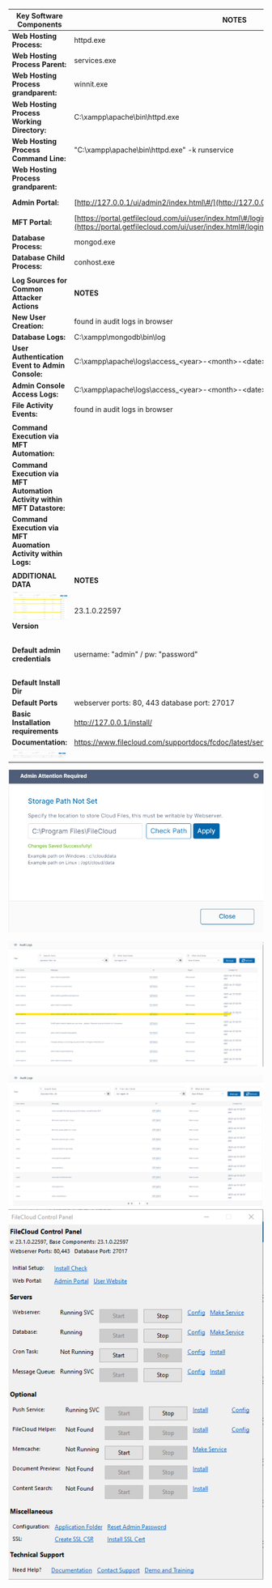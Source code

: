 | **Key Software Components**                                             | **NOTES**                                                                                                                                                     |                                                                                                                                                                                                                                                                                                          |
|-------------------------------------------------------------------------|---------------------------------------------------------------------------------------------------------------------------------------------------------------|----------------------------------------------------------------------------------------------------------------------------------------------------------------------------------------------------------------------------------------------------------------------------------------------------------|
| **Web Hosting Process:**                                                | httpd.exe                                                                                                                                                     |                                                                                                                                                                                                                                                                                                          |
| **Web Hosting Process Parent:**                                         | services.exe                                                                                                                                                  |                                                                                                                                                                                                                                                                                                          |
| **Web Hosting Process grandparent:**                                    | winnit.exe                                                                                                                                                    |                                                                                                                                                                                                                                                                                                          |
| **Web Hosting Process Working Directory:**                              | C:\\xampp\\apache\\bin\\httpd.exe                                                                                                                             |                                                                                                                                                                                                                                                                                                          |
| **Web Hosting Process Command Line:**                                   | "C:\\xampp\\apache\\bin\\httpd.exe" -k runservice                                                                                                             |                                                                                                                                                                                                                                                                                                          |
| **Web Hosting Process grandparent:**                                    |                                                                                                                                                               |                                                                                                                                                                                                                                                                                                          |
| **Admin Portal:**                                                       | [http://127.0.0.1/ui/admin2/index.html\#/](http://127.0.0.1/ui/admin2/index.html#/)                                                                           | Admin URLs  http://\<your filecloud address or IP\>/admin (or) https://\<your filecloud address or IP\>/admin                                                                                                                                                                                            |
| **MFT Portal:**                                                         | [https://portal.getfilecloud.com/ui/user/index.html\#/loginhttp://127.0.0.1/ui/core/index.html\#/](https://portal.getfilecloud.com/ui/user/index.html#/login) |                                                                                                                                                                                                                                                                                                          |
| **Database Process:**                                                   | mongod.exe                                                                                                                                                    |                                                                                                                                                                                                                                                                                                          |
| **Database Child Process:**                                             | conhost.exe                                                                                                                                                   |                                                                                                                                                                                                                                                                                                          |
|                                                                         |                                                                                                                                                               |                                                                                                                                                                                                                                                                                                          |
| **Log Sources for Common Attacker Actions**                             | **NOTES**                                                                                                                                                     |                                                                                                                                                                                                                                                                                                          |
| **New User Creation:**                                                  | found in audit logs in browser                                                                                                                                |                                                                                                                                                                                                                                                                                                          |
| **Database Logs:**                                                      | C:\\xampp\\mongodb\\bin\\log                                                                                                                                  |                                                                                                                                                                                                                                                                                                          |
| **User Authentication Event to Admin Console:**                         | C:\\xampp\\apache\\logs\\access_\<year\>-\<month\>-\<date\>                                                                                                   |                                                                                                                                                                                                                                                                                                          |
| **Admin Console Access Logs:**                                          | C:\\xampp\\apache\\logs\\access_\<year\>-\<month\>-\<date\>                                                                                                   | ex: C:\\xampp\\apache\\logs\\access_23-07-31                                                                                                                                                                                                                                                             |
| **File Activity Events:**                                               | found in audit logs in browser                                                                                                                                |                                                                                                                                                                                                                                                                                                          |
|                                                                         |                                                                                                                                                               |                                                                                                                                                                                                                                                                                                          |
| **Command Execution via MFT Automation:**                               |                                                                                                                                                               |                                                                                                                                                                                                                                                                                                          |
| **Command Execution via MFT Automation Activity within MFT Datastore:** |                                                                                                                                                               |                                                                                                                                                                                                                                                                                                          |
| **Command Execution via MFT Auomation Activity within Logs:**           |                                                                                                                                                               |                                                                                                                                                                                                                                                                                                          |
|                                                                         |                                                                                                                                                               |                                                                                                                                                                                                                                                                                                          |
| **ADDITIONAL DATA**                                                     | **NOTES**                                                                                                                                                     |                                                                                                                                                                                                                                                                                                          |
| ![](media/ef4e87e5f6a90787bb9fa4481e496eae.png)**Version**              | 23.1.0.22597                                                                                                                                                  |                                                                                                                                                                                                                                                                                                          |
| **Default admin credentials**                                           | username: "admin" / pw: "password"                                                                                                                            |  https://www.filecloud.com/supportdocs/fcdoc/latest/server/filecloud-administrator-guide/installing-filecloud-server  resetting admin pass: https://www.filecloud.com/supportdocs/fcdoc/latest/server/filecloud-administrator-guide/filecloud-site-setup/administrator-settings/resetting-admin-password |
| **Default Install Dir**                                                 |                                                                                                                                                               |                                                                                                                                                                                                                                                                                                          |
| **Default Ports**                                                       | webserver ports: 80, 443 database port: 27017                                                                                                                 |                                                                                                                                                                                                                                                                                                          |
| **Basic Installation requirements**                                     | <http://127.0.0.1/install/>                                                                                                                                   | INTERESTING!                                                                                                                                                                                                                                                                                             |
| **Documentation:**                                                      | <https://www.filecloud.com/supportdocs/fcdoc/latest/server>                                                                                                   |                                                                                                                                                                                                                                                                                                          |
| ![](media/206dd71ceb3111c70c3a9e2ef51482f9.png)                         |                                                                                                                                                               |                                                                                                                                                                                                                                                                                                          |

![](media/7c4fa4d19c47a3db759b86fea7f8bad2.png)

![](media/6ae82e7e38c4e67f6617f2dad58adff6.png)

![](media/b65b625823df708ac2ca31ee6d9bb8fe.png)![](media/2eebb2dcdb33d8d89f4691ec2ffa86ea.png)
